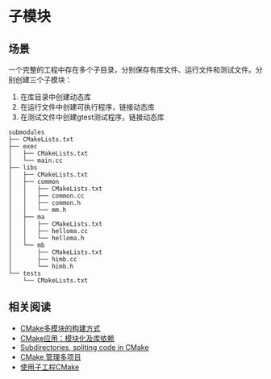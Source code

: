 
# 子模块

## 场景

一个完整的工程中存在多个子目录，分别保存有库文件、运行文件和测试文件。分别创建三个子模块：

1. 在库目录中创建动态库
2. 在运行文件中创建可执行程序，链接动态库
3. 在测试文件中创建gtest测试程序，链接动态库

```text
submodules
├── CMakeLists.txt
├── exec
│   ├── CMakeLists.txt
│   └── main.cc
├── libs
│   ├── CMakeLists.txt
│   ├── common
│   │   ├── CMakeLists.txt
│   │   ├── common.cc
│   │   ├── common.h
│   │   └── mm.h
│   ├── ma
│   │   ├── CMakeLists.txt
│   │   ├── helloma.cc
│   │   └── helloma.h
│   └── mb
│       ├── CMakeLists.txt
│       ├── himb.cc
│       └── himb.h
└── tests
    └── CMakeLists.txt
```

## 相关阅读

* [CMake多模块的构建方式](https://www.leadroyal.cn/p/781/)
* [CMake应用：模块化及库依赖](https://zhuanlan.zhihu.com/p/373363335)
* [Subdirectories, spliting code in CMake](https://codeiter.com/en/posts/subdirectories-spliting-code-in-cmake)
* [CMake 管理多项目](https://zcteo.top/blog/CMake/002_CmakeMultiproject.html)
* [使用子工程CMake](https://sfumecjf.github.io/cmake-examples-Chinese/02-sub-projects/A-basic/)